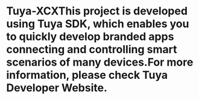 # Tuya-XCXThis project is developed using Tuya SDK, which enables you to quickly develop branded apps connecting and controlling smart scenarios of many devices.For more information, please check Tuya Developer Website.
